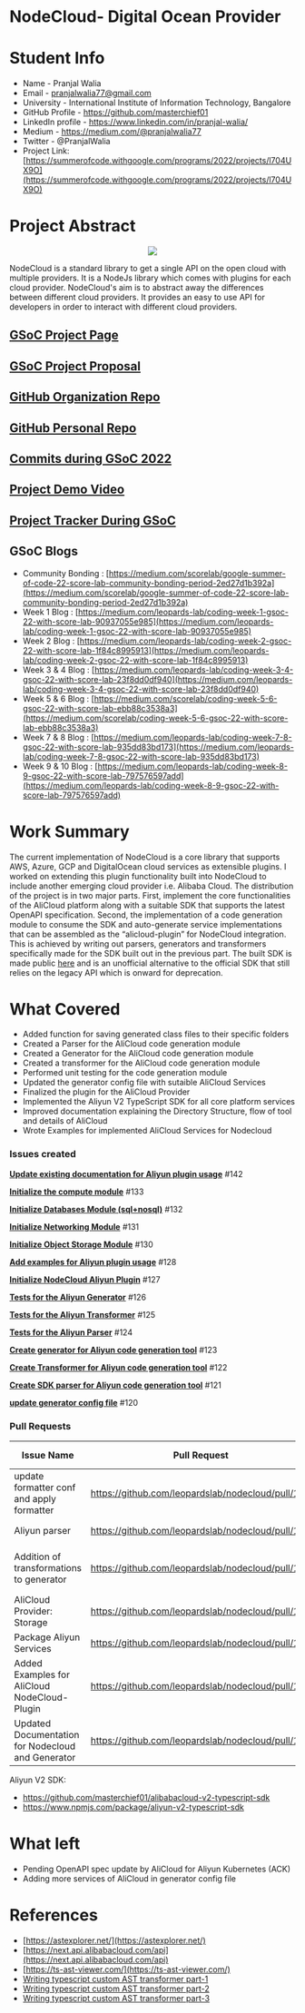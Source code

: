 # NodeCloud- Digital Ocean Provider

# Student Info

- Name - Pranjal Walia
- Email - pranjalwalia77@gmail.com
- University - International Institute of Information Technology, Bangalore
- GitHub Profile - https://github.com/masterchief01
- LinkedIn profile - https://www.linkedin.com/in/pranjal-walia/
- Medium - https://medium.com/@pranjalwalia77
- Twitter - @PranjalWalia
- Project Link: [https://summerofcode.withgoogle.com/programs/2022/projects/l704UX9O](https://summerofcode.withgoogle.com/programs/2022/projects/l704UX9O)

# Project Abstract

<p align="center">
  <img src="https://raw.githubusercontent.com/leopardslab/nodecloud/master/assets/logo.png" >
</p>

NodeCloud is a standard library to get a single API on the open cloud with multiple providers. It is a NodeJs library which comes with plugins for each cloud provider. NodeCloud's aim is to abstract away the differences between different cloud providers. It provides an easy to use API for developers in order to interact with different cloud providers.

## [GSoC Project Page](https://summerofcode.withgoogle.com/programs/2022/projects/l704UX9O)

## [GSoC Project Proposal](https://drive.google.com/file/d/1BYR_VZminLjZbCYpJsJskanSX4zSQQ0-/view?usp=sharing)

## [GitHub Organization Repo](https://github.com/leopardslab/nodecloud)

## [GitHub Personal Repo](https://github.com/masterchief01/nodecloud)

## [Commits during GSoC 2022](https://github.com/leopardslab/nodecloud/commits?author=masterchief01)

## [Project Demo Video](https://youtu.be/dD61Jb6IUqE)

## [Project Tracker During GSoC](https://complex-wall-1d1.notion.site/GSoC-22-SCoRe-Lab-34d63054e89f426fb380defddc630c32)

## GSoC Blogs

- Community Bonding : [https://medium.com/scorelab/google-summer-of-code-22-score-lab-community-bonding-period-2ed27d1b392a](https://medium.com/scorelab/google-summer-of-code-22-score-lab-community-bonding-period-2ed27d1b392a)
- Week 1 Blog : [https://medium.com/leopards-lab/coding-week-1-gsoc-22-with-score-lab-90937055e985](https://medium.com/leopards-lab/coding-week-1-gsoc-22-with-score-lab-90937055e985)
- Week 2 Blog : [https://medium.com/leopards-lab/coding-week-2-gsoc-22-with-score-lab-1f84c8995913](https://medium.com/leopards-lab/coding-week-2-gsoc-22-with-score-lab-1f84c8995913)
- Week 3 & 4 Blog : [https://medium.com/leopards-lab/coding-week-3-4-gsoc-22-with-score-lab-23f8dd0df940](https://medium.com/leopards-lab/coding-week-3-4-gsoc-22-with-score-lab-23f8dd0df940)
- Week 5 & 6 Blog : [https://medium.com/scorelab/coding-week-5-6-gsoc-22-with-score-lab-ebb88c3538a3](https://medium.com/scorelab/coding-week-5-6-gsoc-22-with-score-lab-ebb88c3538a3)
- Week 7 & 8 Blog : [https://medium.com/leopards-lab/coding-week-7-8-gsoc-22-with-score-lab-935dd83bd173](https://medium.com/leopards-lab/coding-week-7-8-gsoc-22-with-score-lab-935dd83bd173)
- Week 9 & 10 Blog : [https://medium.com/leopards-lab/coding-week-8-9-gsoc-22-with-score-lab-797576597add](https://medium.com/leopards-lab/coding-week-8-9-gsoc-22-with-score-lab-797576597add)

# Work Summary

The current implementation of NodeCloud is a core library that supports AWS, Azure, GCP and DigitalOcean cloud services as extensible plugins. I worked on extending this plugin functionality built into NodeCloud to include another emerging cloud provider i.e. Alibaba Cloud. The distribution of the project is in two major parts. First, implement the core functionalities of the AliCloud platform along with a suitable SDK that supports the latest OpenAPI specification. Second, the implementation of a code generation module to consume the SDK and auto-generate service implementations that can be assembled as the “alicloud-plugin” for NodeCloud integration. This is achieved by writing out parsers, generators and transformers specifically made for the SDK built out in the previous part. The built SDK is made public [here](https://github.com/masterchief01/alibabacloud-v2-typescript-sdk/) and is an unofficial alternative to the official SDK that still relies on the legacy API which is onward for deprecation.

# What Covered

- Added function for saving generated class files to their specific folders
- Created a Parser for the AliCloud code generation module
- Created a Generator for the AliCloud code generation module
- Created a transformer for the AliCloud code generation module
- Performed unit testing for the code generation module
- Updated the generator config file with sutaible AliCloud Services
- Finalized the plugin for the AliCloud Provider
- Implemented the Aliyun V2 TypeScript SDK for all core platform services
- Improved documentation explaining the Directory Structure, flow of tool and details of AliCloud
- Wrote Examples for implemented AliCloud Services for Nodecloud

### Issues created

**[Update existing documentation for Aliyun plugin usage](https://github.com/leopardslab/nodecloud/issues/142)** #142

**[Initialize the compute module](https://github.com/leopardslab/nodecloud/issues/133)** #133

**[Initialize Databases Module (sql+nosql)](https://github.com/leopardslab/nodecloud/issues/132)** #132

**[Initialize Networking Module](https://github.com/leopardslab/nodecloud/issues/131)** #131

**[Initialize Object Storage Module](https://github.com/leopardslab/nodecloud/issues/130)** #130

**[Add examples for Aliyun plugin usage](https://github.com/leopardslab/nodecloud/issues/128)** #128

**[Initialize NodeCloud Aliyun Plugin](https://github.com/leopardslab/nodecloud/issues/127)** #127

**[Tests for the Aliyun Generator](https://github.com/leopardslab/nodecloud/issues/126)** #126

**[Tests for the Aliyun Transformer](https://github.com/leopardslab/nodecloud/issues/125)** #125

**[Tests for the Aliyun Parser](https://github.com/leopardslab/nodecloud/issues/124)** #124

**[Create generator for Aliyun code generation tool](https://github.com/leopardslab/nodecloud/issues/123)** #123

**[Create Transformer for Aliyun code generation tool](https://github.com/leopardslab/nodecloud/issues/122)** #122

**[Create SDK parser for Aliyun code generation tool](https://github.com/leopardslab/nodecloud/issues/121)** #121

**[update generator config file](https://github.com/leopardslab/nodecloud/issues/120)** #120

### Pull Requests

| **Issue Name**                                    | **Pull Request**                                  | **Linked Issue**                                                                                                                                                                                                                                |
| ------------------------------------------------- | ------------------------------------------------- | ----------------------------------------------------------------------------------------------------------------------------------------------------------------------------------------------------------------------------------------------- |
| update formatter conf and apply formatter         | https://github.com/leopardslab/nodecloud/pull/137 | [#116](https://github.com/leopardslab/nodecloud/issues/116)                                                                                                                                                                                     |
| Aliyun parser                                     | https://github.com/leopardslab/nodecloud/pull/138 | [#121](https://github.com/leopardslab/nodecloud/issues/121) [#124](https://github.com/leopardslab/nodecloud/issues/124)                                                                                                                         |
| Addition of transformations to generator          | https://github.com/leopardslab/nodecloud/pull/139 | [#122](https://github.com/leopardslab/nodecloud/issues/122) [#123](https://github.com/leopardslab/nodecloud/issues/123) [#125](https://github.com/leopardslab/nodecloud/issues/125) [#126](https://github.com/leopardslab/nodecloud/issues/126) |
| AliCloud Provider: Storage                        | https://github.com/leopardslab/nodecloud/pull/140 | [#127](https://github.com/leopardslab/nodecloud/issues/127)                                                                                                                                                                                     |
| Package Aliyun Services                           | https://github.com/leopardslab/nodecloud/pull/141 | [#127](https://github.com/leopardslab/nodecloud/issues/127) [#120](https://github.com/leopardslab/nodecloud/issues/120)                                                                                                                         |
| Added Examples for AliCloud NodeCloud-Plugin      | https://github.com/leopardslab/nodecloud/pull/144 | [#128](https://github.com/leopardslab/nodecloud/issues/128)                                                                                                                                                                                     |
| Updated Documentation for Nodecloud and Generator | https://github.com/leopardslab/nodecloud/pull/143 | [#142](https://github.com/leopardslab/nodecloud/issues/142)                                                                                                                                                                                     |

Aliyun V2 SDK:

- https://github.com/masterchief01/alibabacloud-v2-typescript-sdk
- https://www.npmjs.com/package/aliyun-v2-typescript-sdk

# What left

- Pending OpenAPI spec update by AliCloud for Aliyun Kubernetes (ACK)
- Adding more services of AliCloud in generator config file

# References

- [https://astexplorer.net/](https://astexplorer.net/)
- [https://next.api.alibabacloud.com/api](https://next.api.alibabacloud.com/api)
- [https://ts-ast-viewer.com/](https://ts-ast-viewer.com/)
- [Writing typescript custom AST transformer part-1](https://levelup.gitconnected.com/writing-typescript-custom-ast-transformer-part-1-7585d6916819)
- [Writing typescript custom AST transformer part-2](https://levelup.gitconnected.com/writing-typescript-custom-ast-transformer-part-2-5322c2b1660e)
- [Writing typescript custom AST transformer part-3](https://levelup.gitconnected.com/writing-typescript-custom-ast-transformer-part-3-93b6238ae21f)
